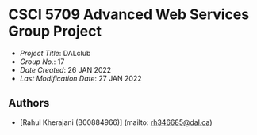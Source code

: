 # CSCI 5709 Advanced Web Services Group Project

- _Project Title_: DALclub
- _Group No._: 17
- _Date Created_: 26 JAN 2022
- _Last Modification Date_: 27 JAN 2022

## Authors

- [Rahul Kherajani (B00884966)] (mailto: rh346685@dal.ca)

